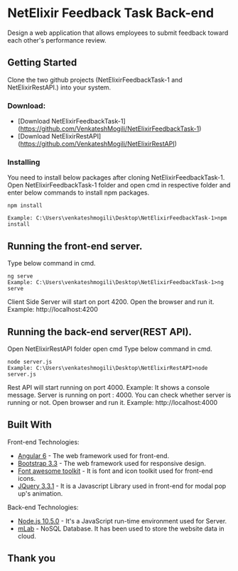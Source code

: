 # NetElixir Feedback Task Back-end

Design a web application that allows employees to submit feedback toward each
other&#39;s performance review.

## Getting Started

Clone the two github projects (NetElixirFeedbackTask-1 and NetElixirRestAPI.) into your system.

### Download:
* [Download NetElixirFeedbackTask-1] (https://github.com/VenkateshMogili/NetElixirFeedbackTask-1)
* [Download NetElixirRestAPI] (https://github.com/VenkateshMogili/NetElixirRestAPI)


### Installing

You need to install below packages after cloning NetElixirFeedbackTask-1.
Open NetElixirFeedbackTask-1 folder and open cmd in respective folder and enter below commands to install npm packages.
```
npm install

Example: C:\Users\venkateshmogili\Desktop\NetElixirFeedbackTask-1>npm install
```

## Running the front-end server.
Type below command in cmd.
```
ng serve
Example: C:\Users\venkateshmogili\Desktop\NetElixirFeedbackTask-1>ng serve
```
Client Side Server will start on port 4200. Open the browser and run it.
Example: http://localhost:4200

## Running the back-end server(REST API).
Open NetElixirRestAPI folder
open cmd
Type below command in cmd.
```
node server.js
Example: C:\Users\venkateshmogili\Desktop\NetElixirRestAPI>node server.js
```
Rest API will start running on port 4000. 
Example: It shows a console message. Server is running on port : 4000.
You can check whether server is running or not. Open browser and run it.
Example: http://localhost:4000

## Built With

Front-end Technologies:
* [Angular 6](https://angular.io/) - The web framework used for front-end.
* [Bootstrap 3.3](https://getbootstrap.com/docs/3.3/) - The web framework used for responsive design.
* [Font awesome toolkit](https://fontawesome.com/) - It is font and icon toolkit used for front-end icons.
* [JQuery 3.3.1](https://jquery.com) - It is a Javascript Library used in front-end for modal pop up's animation.

Back-end Technologies:
* [Node.js 10.5.0](https://nodejs.org/en/) - It's a JavaScript run-time environment used for Server.
* [mLab](https://mlab.com/) - NoSQL Database. It has been used to store the website data in cloud.

## Thank you
